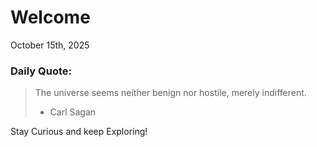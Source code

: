 # Welcome

October 15th, 2025

### Daily Quote:
> The universe seems neither benign nor hostile, merely indifferent.
> 	- Carl Sagan

Stay Curious and keep Exploring!
